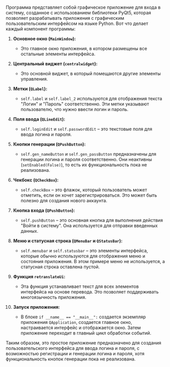 Программа представляет собой графическое приложение для входа в систему, созданное с использованием библиотеки PyQt5, которая позволяет разрабатывать приложения с графическим пользовательским интерфейсом на языке Python. Вот что делает каждый компонент программы:

1. **Основное окно (`MainWindow`):**
   - Это главное окно приложения, в котором размещены все остальные элементы интерфейса.

2. **Центральный виджет (`centralwidget`):**
   - Это основной виджет, в который помещаются другие элементы управления.

3. **Метки (`QLabel`):**
   - `self.label` и `self.label_2` используются для отображения текста "Логин" и "Пароль" соответственно. Эти метки указывают пользователю, что нужно ввести логин и пароль.

4. **Поля ввода (`QLineEdit`):**
   - `self.loginEdit` и `self.passwordEdit` – это текстовые поля для ввода логина и пароля. 

5. **Кнопки генерации (`QPushButton`):**
   - `self.gen_nameButton` и `self.gen_passButton` предназначены для генерации логина и пароля соответственно. Они неактивны (`setEnabled(False)`), то есть их функциональность пока не реализована.

6. **Чекбокс (`QCheckBox`):**
   - `self.checkBox` – это флажок, который пользователь может отметить, если он хочет зарегистрироваться. Это может быть полезно для создания нового аккаунта.

7. **Кнопка входа (`QPushButton`):**
   - `self.pushButton` – это основная кнопка для выполнения действия "Войти в систему". Она используется для отправки введенных данных.

8. **Меню и статусная строка (`QMenuBar` и `QStatusBar`):**
   - `self.menubar` и `self.statusbar` – это элементы интерфейса, которые обычно используются для отображения меню и состояния приложения. В этом примере меню не используется, а статусная строка оставлена пустой.

9. **Функция `retranslateUi`:**
   - Эта функция устанавливает текст для всех элементов интерфейса на основе перевода. Это позволяет поддерживать многоязычность приложения.

10. **Запуск приложения:**
    - В блоке `if __name__ == "__main__":` создается экземпляр приложения `QApplication`, создается главное окно, настраивается интерфейс и отображается окно. Затем приложение переходит в главный цикл обработки событий.

Таким образом, это простое приложение предназначено для создания пользовательского интерфейса для ввода логина и пароля, с возможностью регистрации и генерации логина и пароля, хотя функциональность кнопок генерации пока не реализована.
